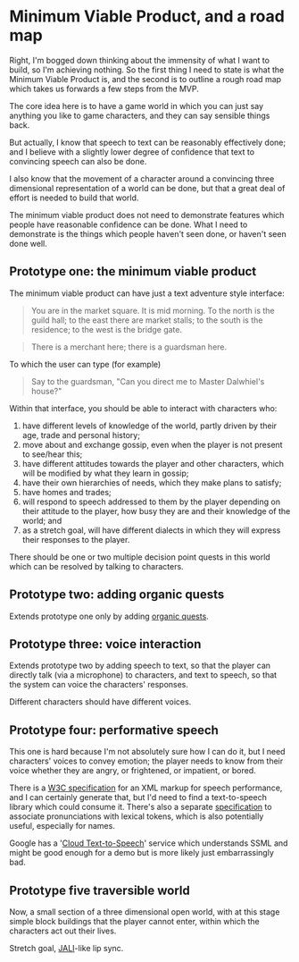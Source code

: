 # Minimum Viable Product, and a road map

Right, I'm bogged down thinking about the immensity of what I want to build, so I'm achieving nothing. So the first thing I need to state is what the Minimum Viable Product is, and the second is to outline a rough road map which takes us forwards a few steps from the MVP.

The core idea here is to have a game world in which you can just say anything you like to game characters, and they can say sensible things back.

But actually, I know that speech to text can be reasonably effectively done; and I believe with a slightly lower degree of confidence that text to convincing speech can also be done.

I also know that the movement of a character around a convincing three dimensional representation of a world can be done, but that a great deal of effort is needed to build that world.

The minimum viable product does not need to demonstrate features which people have reasonable confidence can be done. What I need to demonstrate is the things which people haven't seen done, or haven't seen done well.

## Prototype one: the minimum viable product

The minimum viable product can have just a text adventure style interface:

> You are in the market square. It is mid morning. To the north is the guild hall; to the east there are market stalls; to the south is the residence; to the west is the bridge gate.

> There is a merchant here; there is a guardsman here.

To which the user can type (for example)

> Say to the guardsman, "Can you direct me to Master Dalwhiel's house?"

Within that interface, you should be able to interact with characters who:

1. have different levels of knowledge of the world, partly driven by their age, trade and personal history;
2. move about and exchange gossip, even when the player is not present to see/hear this;
3. have different attitudes towards the player and other characters, which will be modified by what they learn in gossip;
4. have their own hierarchies of needs, which they make plans to satisfy;
5. have homes and trades;
6. will respond to speech addressed to them by the player depending on their attitude to the player, how busy they are and their knowledge of the world; and
7. as a stretch goal, will have different dialects in which they will express their responses to the player.

There should be one or two multiple decision point quests in this world which can be resolved by talking to characters.

## Prototype two: adding organic quests

Extends prototype one only by adding [organic quests](Organic_Quests).

## Prototype three: voice interaction

Extends prototype two by adding speech to text, so that the player can directly talk (via a microphone) to characters, and text to speech, so that the system can voice the characters' responses.

Different characters should have different voices.

## Prototype four: performative speech

This one is hard because I'm not absolutely sure how I can do it, but I need characters' voices to convey emotion; the player needs to know from their voice whether they are angry, or frightened, or impatient, or bored. 

There is a [W3C specification](https://www.w3.org/TR/speech-synthesis11/) for an XML markup for speech performance, and I can certainly generate that, but I'd need to find a text-to-speech library which could consume it. There's also a separate [specification](https://www.w3.org/TR/pronunciation-lexicon/) to associate pronunciations with lexical tokens, which is also potentially useful, especially for names.

Google has a '[Cloud Text-to-Speech](https://cloud.google.com/text-to-speech/docs/ssml)' service which understands SSML and might be good enough for a demo but is more likely just embarrassingly bad.

## Prototype five traversible world

Now, a small section of a three dimensional open world, with at this stage simple block buildings that the player cannot enter, within which the characters act out their lives.

Stretch goal, [JALI](https://www.youtube.com/watch?v=uFIxiz0jwRE)-like lip sync.